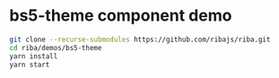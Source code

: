 # bs5-theme component demo

```bash
git clone --recurse-submodules https://github.com/ribajs/riba.git
cd riba/demos/bs5-theme
yarn install
yarn start
```
